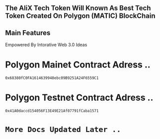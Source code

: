 ## The AliX Tech Token Will Known As Best Tech Token Created On Polygon (MATIC) BlockChain  
  
## Main Features  
  
Empowered By Intorative Web 3.0 Ideas  
  
# Polygon Mainet Contract Adress ..  
`0x68380fC0FA1614639948ebc09B9251A24F6559C1`  
# Polygon Testnet Contract Adress ..  
`0x41A0daccd154056F13E49E21Af07791fCaba1571`  
  
# `More Docs Updated Later ..`  
